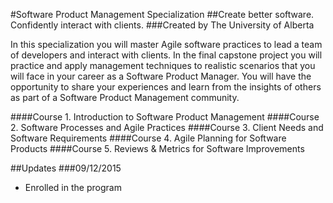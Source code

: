 #Software Product Management Specialization
##Create better software. Confidently interact with clients.
###Created by The University of Alberta

In this specialization you will master Agile software practices to lead a team of developers and interact with clients. In the final capstone project you will practice and apply management techniques to realistic scenarios that you will face in your career as a Software Product Manager. You will have the opportunity to share your experiences and learn from the insights of others as part of a Software Product Management community.

####Course 1. Introduction to Software Product Management
####Course 2. Software Processes and Agile Practices
####Course 3. Client Needs and Software Requirements
####Course 4. Agile Planning for Software Products
####Course 5. Reviews & Metrics for Software Improvements

##Updates
###09/12/2015
- Enrolled in the program

